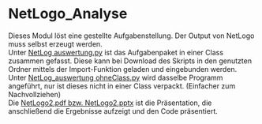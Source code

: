 # NetLogo_Analyse
 
Dieses Modul löst eine gestellte Aufgabenstellung. Der Output von NetLogo muss selbst erzeugt werden. <br>
Unter <a href="/NetLog_auswertung.py">NetLog auswertung.py</a> ist das Aufgabenpaket in einer Class zusammen gefasst. Diese kann bei Download des Skripts in den genutzten Ordner mittels der Import-Funktion geladen und eingebunden werden. <br>
Unter <a href="/NetLog_auswertung_ohneClass.py">NetLog_auswertung ohneClass.py</a> wird dasselbe Programm angeführt, nur ist dieses nicht in einer Class verpackt. (Einfacher zum Nachvollziehen) <br>
Die <a href="/NetLogo2.pdf">NetLogo2.pdf bzw. NetLogo2.pptx</a> ist die Präsentation, die anschließend die Ergebnisse aufzeigt und den Code präsentiert.
